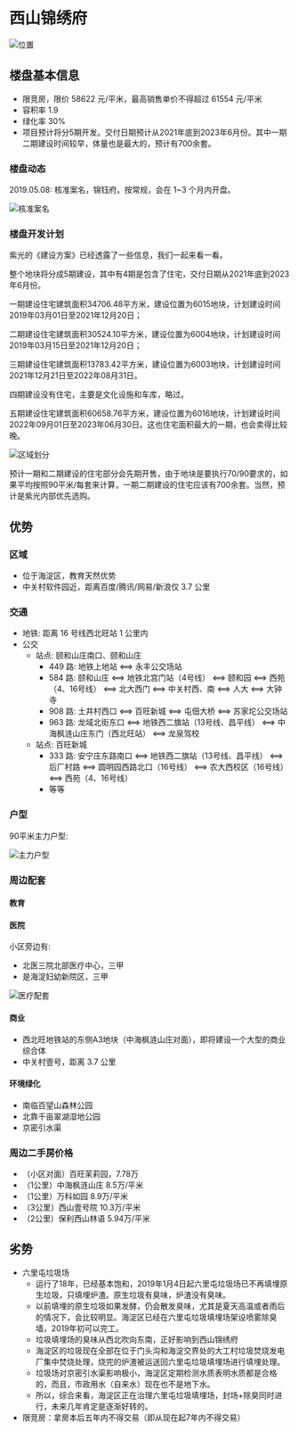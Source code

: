 # 西山锦绣府

![位置](./img/location.png)

## 楼盘基本信息

- 限竞房，限价 58622 元/平米，最高销售单价不得超过 61554 元/平米
- 容积率 1.9
- 绿化率 30%
- 项目预计将分5期开发。交付日期预计从2021年底到2023年6月份。其中一期二期建设时间较早，体量也是最大的，预计有700余套。

### 楼盘动态

2019.05.08: 核准案名，锦钰府。按常规，会在 1~3 个月内开盘。

![核准案名](./img/confirm-name.jpg)

### 楼盘开发计划

紫光的《建设方案》已经透露了一些信息，我们一起来看一看。

整个地块将分成5期建设，其中有4期是包含了住宅，交付日期从2021年底到2023年6月份。

一期建设住宅建筑面积34706.48平方米，建设位置为6015地块，计划建设时间2019年03月01日至2021年12月20日；

二期建设住宅建筑面积30524.10平方米，建设位置为6004地块，计划建设时间2019年03月15日至2021年12月20日；

三期建设住宅建筑面积13783.42平方米，建设位置为6003地块，计划建设时间2021年12月21日至2022年08月31日。

四期建设没有住宅，主要是文化设施和车库，略过。

五期建设住宅建筑面积60658.76平方米，建设位置为6016地块，计划建设时间2022年09月01日至2023年06月30日。这也住宅面积最大的一期，也会卖得比较晚。

![区域划分](./img/area-partition.jpg)

预计一期和二期建设的住宅部分会先期开售，由于地块是要执行70/90要求的，如果平均按照90平米/每套来计算，一期二期建设的住宅应该有700余套。当然，预计是紫光内部优先选购。

## 优势

### 区域

- 位于海淀区，教育天然优势
- 中关村软件园近，距离百度/腾讯/网易/新浪仅 3.7 公里

### 交通

- 地铁: 距离 16 号线西北旺站 1 公里内
- 公交
  - 站点: 颐和山庄南口、颐和山庄
    - 449 路: 地铁上地站 <==> 永丰公交场站
    - 584 路: 颐和山庄 <==> 地铁北宫门站（4号线） <==> 颐和园 <==> 西苑（4、16号线） <==> 北大西门 <==> 中关村西、南 <==> 人大 <==> 大钟寺
    - 908 路: 土井村西口 <==> 百旺新城 <==> 屯佃大桥 <==> 苏家坨公交场站
    - 963 路: 龙域北街东口 <==> 地铁西二旗站（13号线、昌平线） <==> 中海枫涟山庄东门（西北旺站） <==> 龙泉驾校
  - 站点: 百旺新城
    - 333 路: 安宁庄东路南口 <==> 地铁西二旗站（13号线、昌平线） <==> 后厂村路 <==> 圆明园西路北口（16号线） <==> 农大西校区（16号线） <==> 西苑（4、16号线）
    - 等等

### 户型

90平米主力户型:

![主力户型](./img/main-type.jpg)

### 周边配套

#### 教育

#### 医院

小区旁边有:

- 北医三院北部医疗中心，三甲
- 是海淀妇幼新院区，三甲

![医疗配套](./img/yiliaopeitao.jpg)

#### 商业

- 西北旺地铁站的东侧A3地块（中海枫涟山庄对面），即将建设一个大型的商业综合体
- 中关村壹号，距离 3.7 公里

#### 环境绿化

- 南临百望山森林公园
- 北靠千亩翠湖湿地公园
- 京密引水渠

### 周边二手房价格

- （小区对面）百旺茉莉园，7.78万
- （1公里）中海枫涟山庄 8.5万/平米
- （1公里）万科如园 8.9万/平米
- （3公里）西山壹号院 10.3万/平米
- （2公里）保利西山林语 5.94万/平米

## 劣势

- 六里屯垃圾场
  - 运行了18年，已经基本饱和，2019年1月4日起六里屯垃圾场已不再填埋原生垃圾，只填埋炉渣。原生垃圾有臭味，炉渣没有臭味。
  - 以前填埋的原生垃圾如果发酵，仍会散发臭味，尤其是夏天高温或者雨后的情况下，会比较明显。海淀区已经在六里屯垃圾填埋场架设喷雾除臭墙，2019年初可以完工。
  - 垃圾填埋场的臭味从西北吹向东南，正好影响到西山锦绣府
  - 海淀区的垃圾现在全部在位于门头沟和海淀交界处的大工村垃圾焚烧发电厂集中焚烧处理，烧完的炉渣被运送回六里屯垃圾填埋场进行填埋处理。
  - 垃圾场对京密引水渠影响极小，海淀区定期检测水质表明水质都是合格的，而且，市政用水（自来水）现在也不是地下水。
  - 所以，综合来看，海淀区正在治理六里屯垃圾填埋场，封场+除臭同时进行，未来几年肯定是逐渐好转的。
- 限竞房：拿房本后五年内不得交易（即从现在起7年内不得交易）
